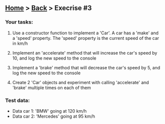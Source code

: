 ## [Home](../../../README.md) > [Back](../lesson.md) > Execrise #3

### Your tasks:

1. Use a constructor function to implement a 'Car'. A car has a 'make' and a 'speed' property. The 'speed' property is the current speed of the car in km/h

2. Implement an 'accelerate' method that will increase the car's speed by 10, and log the new speed to the console

3. Implement a 'brake' method that will decrease the car's speed by 5, and log the new speed to the console

4. Create 2 'Car' objects and experiment with calling 'accelerate' and 'brake' multiple times on each of them

### Test data:

- Data car 1: 'BMW' going at 120 km/h
- Data car 2: 'Mercedes' going at 95 km/h

